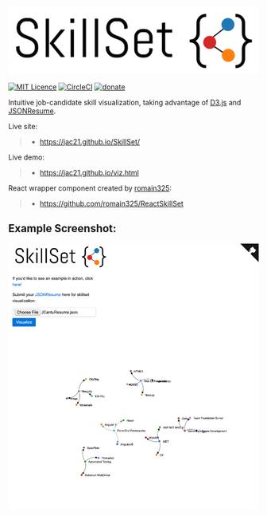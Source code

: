 ![Logo](https://raw.githubusercontent.com/Jac21/SkillSet/master/assets/img/SkillSet.PNG)

[![MIT Licence](https://badges.frapsoft.com/os/mit/mit.svg?v=103)](https://opensource.org/licenses/mit-license.php)
[![CircleCI](https://circleci.com/gh/Jac21/SkillSet/tree/master.svg?style=shield)](https://circleci.com/gh/Jac21/SkillSet/tree/master) [![donate](https://img.shields.io/badge/%24-Buy%20me%20a%20coffee-ff69b4.svg)](https://www.buymeacoffee.com/jac21)

Intuitive job-candidate skill visualization, taking advantage of [D3.js](http://d3js.org/) and [JSONResume](https://jsonresume.org/).

Live site:
>- https://jac21.github.io/SkillSet/

Live demo: 
>- https://jac21.github.io/viz.html

React wrapper component created by [romain325](https://github.com/romain325): 
>- https://github.com/romain325/ReactSkillSet

Example Screenshot:
-----------
![Example](https://raw.githubusercontent.com/Jac21/SkillSet/master/assets/img/screencap.png)
